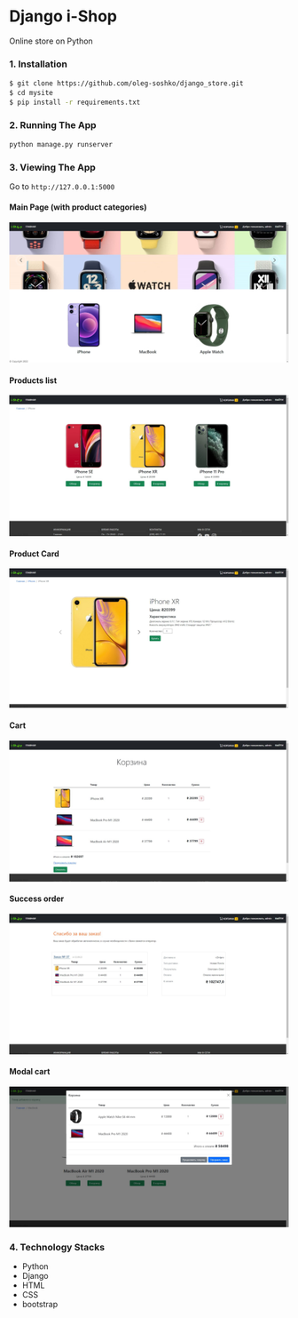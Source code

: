 # Django i-Shop
  Online store on Python
### 1. Installation

```bash
$ git clone https://github.com/oleg-soshko/django_store.git
$ cd mysite
$ pip install -r requirements.txt
```

### 2. Running The App

```bash
python manage.py runserver
```

### 3. Viewing The App

Go to `http://127.0.0.1:5000`

#### Main Page (with product categories)

![1](/site_images/1.jpg)

#### Products list

![1](/site_images/2.jpg)

#### Product Card

![1](/site_images/3.jpg)

#### Cart

![1](/site_images/4.jpg)

#### Success order

![1](/site_images/5.jpg)

#### Modal cart

![1](/site_images/6.jpg)


### 4. Technology Stacks
- Python
- Django
- HTML
- CSS
- bootstrap

